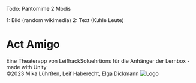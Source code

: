 Todo:
Pantomime 
2 Modis

1: Bild (random wikimedia)
2: Text (Kuhle Leute)

# Act Amigo
Eine Theaterapp von LeifhackSoluehrtions für die Anhänger der Lernbox - made with Unity <br>
©2023 Mika Lührßen, Leif Haberecht, Elga Dickmann
![Logo](https://github.com/LeifhackSoluehrtions/ActAmigo/assets/146486895/a32c6727-b8a9-4177-8b1e-a7e933efb69b)
